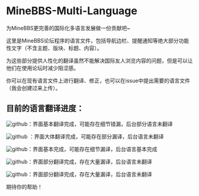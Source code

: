 # MineBBS-Multi-Language
为MineBBS更完善的国际化多语言发展做一份贡献吧~

这里是MineBBS论坛程序的语言文件，包括导航边栏、提醒通知等绝大部分功能性文字（不含主题、版块、标题、内容）。

为这些部分提供人性化的翻译虽然不能解决国际友人浏览内容的问题，但是可以让他们在使用论坛时减少阻涩感。

你可以在现有语言文件上进行翻译、修正，也可以在issue中提出需要的语言文件（我会创建过来上传）。


## 目前的语言翻译进度：

![github](https://img.shields.io/badge/简体中文-89%25-red)：界面基本翻译完成，可能存在细节错漏，后台部分语言未翻译

![github](https://img.shields.io/badge/繁體中文-68%25-green) ：界面大体翻译完成，可能存在部分漏译，后台语言未翻译

![github](https://img.shields.io/badge/English-97%25-blue)：界面基本完成，可能存在细节漏译，后台语言基本完成

![github](https://img.shields.io/badge/العربية-33%25-yellow)：界面部分翻译完成，存在大量漏译，后台语言未翻译 

![github](https://img.shields.io/badge/Русский-27%25-white)：界面部分翻译完成，存在大量漏译，后台语言未翻译

期待你的帮助！
